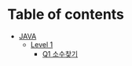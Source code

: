 # Table of contents

* [JAVA](README.md)
  * [Level 1](readme/level-1/README.md)
    * [Q1 소수찾기](readme/level-1/q1.md)
